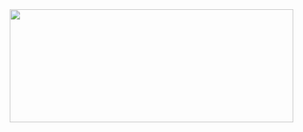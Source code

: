 <div align="center">
  <img src="https://github-readme-stats.vercel.app/api?username=william-Dic&show_icons=true&bg_color=00000000" width="500" height="200" />
</div>
